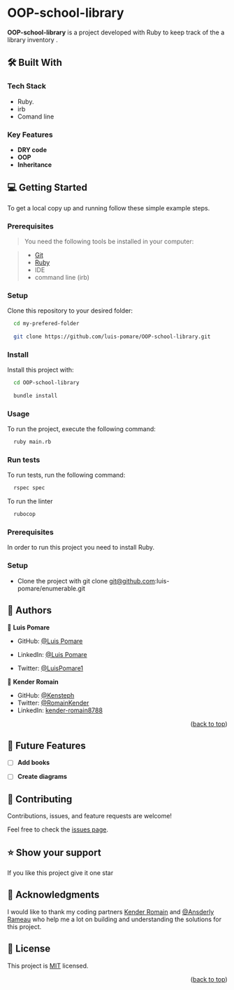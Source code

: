 # OOP-school-library

**OOP-school-library** is a project developed with Ruby to keep track of the a library inventory
.
## 🛠 Built With <a name="built-with"></a>

### Tech Stack <a name="tech-stack"></a>

- Ruby.
- irb
- Comand line

### Key Features <a name="key-features"></a>

- **DRY code**
- **OOP**
- **Inheritance**


## 💻 Getting Started <a name="getting-started"></a>

To get a local copy up and running follow these simple example steps.

### Prerequisites

> You need the following tools be installed in your computer:

> - [Git](https://www.linode.com/docs/guides/how-to-install-git-on-linux-mac-and-windows/)
> - [Ruby](https://github.com/microverseinc/curriculum-ruby/blob/main/simple-ruby/articles/ruby_installation_instructions.md)
> - IDE
> - command line (irb)

### Setup

Clone this repository to your desired folder:

```sh
  cd my-prefered-folder
  
  git clone https://github.com/luis-pomare/OOP-school-library.git

```

### Install

Install this project with:

```sh
  cd OOP-school-library
  
  bundle install
```

### Usage

To run the project, execute the following command:

```sh
  ruby main.rb
```

### Run tests

To run tests, run the following command:

```sh
  rspec spec
```

To run the linter

```sh
  rubocop
```

### Prerequisites

In order to run this project you need to install Ruby.

### Setup
- Clone the project with git clone git@github.com:luis-pomare/enumerable.git

## 👥 Authors <a name="authors"></a>

👤 **Luis Pomare**

- GitHub: [@Luis Pomare](https://github.com/luis-pomare)

- LinkedIn: [@Luis Pomare](https://www.linkedin.com/in/luis-pomare-388116225/)

- Twitter: [@LuisPomare1](https://twitter.com/LuisPomare1)

👤 **Kender Romain**

- GitHub: [@Kensteph](https://github.com/kensteph)
- Twitter: [@RomainKender](https://twitter.com/RomainKender)
- LinkedIn: [kender-romain8788](https://www.linkedin.com/in/kender-romain8788/)

<p align="right">(<a href="#readme-top">back to top</a>)</p>

## 🔭 Future Features <a name="future-features"></a>

- [ ] **Add books**
- [ ] **Create diagrams**


## 🤝 Contributing <a name="contributing"></a>

Contributions, issues, and feature requests are welcome!

Feel free to check the [issues page](https://github.com/luis-pomare/enumerable/issues).

## ⭐️ Show your support <a name="support"></a>

If you like this project give it one star


## 🙏 Acknowledgments <a name="acknowledgements"></a>

I would like to thank my coding partners [Kender Romain](https://github.com/kensteph) and [@Ansderly Rameau](https://github.com/hansderly) who help me a lot on building and understanding the solutions for this project.

## 📝 License <a name="license"></a>

This project is [MIT](./LICENSE) licensed.

<p align="right">(<a href="#readme-top">back to top</a>)</p>